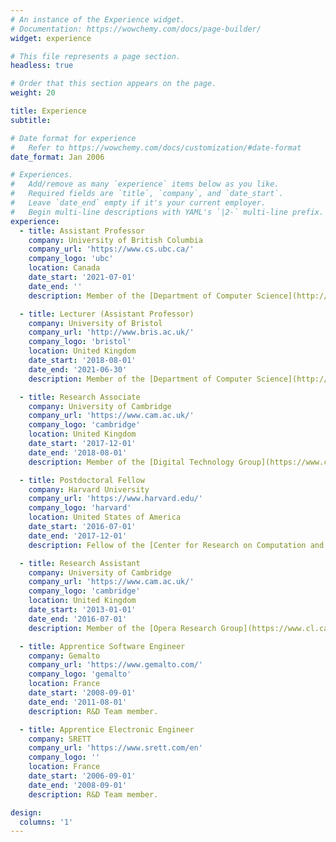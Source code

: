 ```yaml
---
# An instance of the Experience widget.
# Documentation: https://wowchemy.com/docs/page-builder/
widget: experience

# This file represents a page section.
headless: true

# Order that this section appears on the page.
weight: 20

title: Experience
subtitle:

# Date format for experience
#   Refer to https://wowchemy.com/docs/customization/#date-format
date_format: Jan 2006

# Experiences.
#   Add/remove as many `experience` items below as you like.
#   Required fields are `title`, `company`, and `date_start`.
#   Leave `date_end` empty if it's your current employer.
#   Begin multi-line descriptions with YAML's `|2-` multi-line prefix.
experience:
  - title: Assistant Professor
    company: University of British Columbia
    company_url: 'https://www.cs.ubc.ca/'
    company_logo: 'ubc'
    location: Canada
    date_start: '2021-07-01'
    date_end: ''
    description: Member of the [Department of Computer Science](http://www.bris.ac.uk/engineering/departments/computerscience/) and member of the [Systopia Lab](https://systopia.cs.ubc.ca/).

  - title: Lecturer (Assistant Professor)
    company: University of Bristol
    company_url: 'http://www.bris.ac.uk/'
    company_logo: 'bristol'
    location: United Kingdom
    date_start: '2018-08-01'
    date_end: '2021-06-30'
    description: Member of the [Department of Computer Science](http://www.bris.ac.uk/engineering/departments/computerscience/).

  - title: Research Associate
    company: University of Cambridge
    company_url: 'https://www.cam.ac.uk/'
    company_logo: 'cambridge'
    location: United Kingdom
    date_start: '2017-12-01'
    date_end: '2018-08-01'
    description: Member of the [Digital Technology Group](https://www.cl.cam.ac.uk/research/dtg/www/) and Junior Fellow at [St Edmund's College](https://www.st-edmunds.cam.ac.uk/).

  - title: Postdoctoral Fellow
    company: Harvard University
    company_url: 'https://www.harvard.edu/'
    company_logo: 'harvard'
    location: United States of America
    date_start: '2016-07-01'
    date_end: '2017-12-01'
    description: Fellow of the [Center for Research on Computation and Society](https://crcs.seas.harvard.edu/) and member of the [System Research at Harvard Group](https://syrah.eecs.harvard.edu/).

  - title: Research Assistant
    company: University of Cambridge
    company_url: 'https://www.cam.ac.uk/'
    company_logo: 'cambridge'
    location: United Kingdom
    date_start: '2013-01-01'
    date_end: '2016-07-01'
    description: Member of the [Opera Research Group](https://www.cl.cam.ac.uk/research/srg/opera/) and the [Networks and Operating Systems group](https://www.cl.cam.ac.uk/research/srg/netos/).

  - title: Apprentice Software Engineer
    company: Gemalto
    company_url: 'https://www.gemalto.com/'
    company_logo: 'gemalto'
    location: France
    date_start: '2008-09-01'
    date_end: '2011-08-01'
    description: R&D Team member.

  - title: Apprentice Electronic Engineer
    company: SRETT
    company_url: 'https://www.srett.com/en'
    company_logo: ''
    location: France
    date_start: '2006-09-01'
    date_end: '2008-09-01'
    description: R&D Team member.

design:
  columns: '1'
---
```


